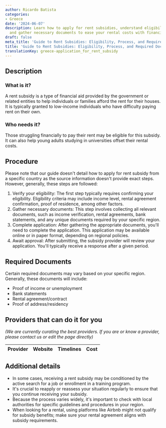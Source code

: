 ```yaml
---
author: Ricardo Batista
categories:
- Greece
date: '2024-06-07'
description: Learn how to apply for rent subsidies, understand eligibility criteria,
  and gather necessary documents to ease your rental costs with financial aid.
draft: false
meta_title: 'Guide to Rent Subsidies: Eligibility, Process, and Required Documents'
title: 'Guide to Rent Subsidies: Eligibility, Process, and Required Documents'
translationKey: greece-application_for_rent_subsidy
---
```


## Description
### What is it?
A rent subsidy is a type of financial aid provided by the government or related entities to help individuals or families afford the rent for their houses. It is typically granted to low-income individuals who have difficulty paying rent on their own.
### Who needs it?
Those struggling financially to pay their rent may be eligible for this subsidy. It can also help young adults studying in universities offset their rental costs.

## Procedure
Please note that our guide doesn't detail how to apply for rent subsidy from a specific country as the source information doesn't provide exact steps. However, generally, these steps are followed:

1. Verify your eligibility: The first step typically requires confirming your eligibility. Eligibility criteria may include income level, rental agreement confirmation, proof of residence, among other factors.
2. Gather necessary documents: This step involves collecting all relevant documents, such as income verification, rental agreements, bank statements, and any unique documents required by your specific region.
3. Complete application: After gathering the appropriate documents, you'll need to complete the application. This application may be available online or in paper format, depending on regional policies.
4. Await approval: After submitting, the subsidy provider will review your application. You'll typically receive a response after a given period.

## Required Documents
Certain required documents may vary based on your specific region. Generally, these documents will include:

- Proof of income or unemployment
- Bank statements
- Rental agreement/contract
- Proof of address/residency

## Providers that can do it for you

_(We are currently curating the best providers. If you are or know a provider, please contact us or edit the page directly)_

| Provider        |     Website     |     Timelines    |       Cost      |
| --------------- | --------------- |  :-------------: | :-------------: |

## Additional details
- In some cases, receiving a rent subsidy may be conditioned by the active search for a job or enrollment in a training program.
- It's crucial to reapply or reassess your situation regularly to ensure that you continue receiving your subsidy.
- Because the process varies widely, it's important to check with local authorities for specific guidelines and procedures in your region. 
- When looking for a rental, using platforms like Airbnb might not qualify for subsidy benefits; make sure your rental agreement aligns with subsidy requirements.
